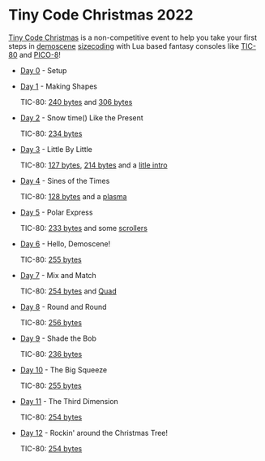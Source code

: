 # Tiny Code Christmas 2022

[Tiny Code Christmas](https://tcc.lovebyte.party/) is a non-competitive event to help you take your first steps in [demoscene](https://en.wikipedia.org/wiki/Demoscene) [sizecoding](http://www.sizecoding.org/) with Lua based fantasy consoles like [TIC-80](https://tic80.com/) and [PICO-8](https://www.lexaloffle.com/pico-8.php)! 

- [Day 0](https://tcc.lovebyte.party/day0/) - Setup
- [Day 1](https://tcc.lovebyte.party/day1/) - Making Shapes

    TIC-80: [240 bytes](./day01/tic-80.md) and [306 bytes](./day01/tic-80-extended.md)
- [Day 2](https://tcc.lovebyte.party/day2/) - Snow time() Like the Present

    TIC-80: [234 bytes](./day02/tic-80.md)
- [Day 3](https://tcc.lovebyte.party/day3/) - Little By Little

    TIC-80: [127 bytes](./day03/tic-80.md), [214 bytes](./day03/tic-80-extended.md) and a [litle intro](./day03/intro.md)
- [Day 4](https://tcc.lovebyte.party/day4/) - Sines of the Times

    TIC-80: [128 bytes](./day04/tic-80.md) and a [plasma](./day04/plasma.md)  
- [Day 5](https://tcc.lovebyte.party/day5/) - Polar Express

    TIC-80: [233 bytes](./day05/tic-80.md) and some [scrollers](./day05/scroller.md)  
- [Day 6](https://tcc.lovebyte.party/day6/) - Hello, Demoscene!

    TIC-80: [255 bytes](./day06/tic-80.md)  
- [Day 7](https://tcc.lovebyte.party/day7/) - Mix and Match

    TIC-80: [254 bytes](./day07/tic-80.md)  and [Quad](./day07/quad.md) 
- [Day 8](https://tcc.lovebyte.party/day8/) - Round and Round

    TIC-80: [256 bytes](./day08/tic-80.md)   
- [Day 9](https://tcc.lovebyte.party/day9/) - Shade the Bob

    TIC-80: [236 bytes](./day09/tic-80.md)   
- [Day 10](https://tcc.lovebyte.party/day10/) - The Big Squeeze

    TIC-80: [255 bytes](./day10/tic-80.md)  
- [Day 11](https://tcc.lovebyte.party/day11/) - The Third Dimension

    TIC-80: [254 bytes](./day11/tic-80.md)  
- [Day 12](https://tcc.lovebyte.party/day12/) - Rockin' around the Christmas Tree!

    TIC-80: [254 bytes](./day12/tic-80.md)  